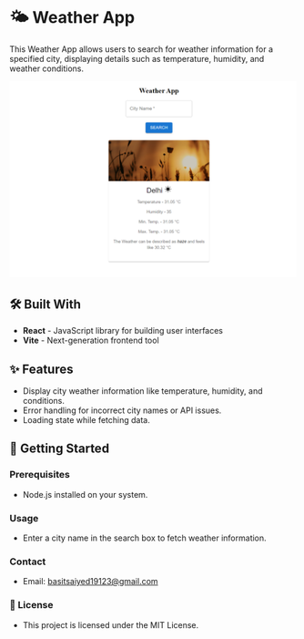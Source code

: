 # 🌤 Weather App

This Weather App allows users to search for weather information for a specified city, displaying details such as temperature, humidity, and weather conditions.

![Weather App Screenshot](public\Weather.png)

## 🛠️ Built With
- **React** - JavaScript library for building user interfaces
- **Vite** - Next-generation frontend tool

## ✨ Features
- Display city weather information like temperature, humidity, and conditions.
- Error handling for incorrect city names or API issues.
- Loading state while fetching data.

## 🚀 Getting Started

### Prerequisites
- Node.js installed on your system.

### Usage
- Enter a city name in the search box to fetch weather information.

### Contact
- Email: basitsaiyed19123@gmail.com

### 📝 License
- This project is licensed under the MIT License.
